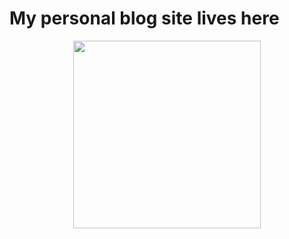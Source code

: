 <h1> My personal blog site lives here</h1>
<center><img width=300 src="https://res.cloudinary.com/azizcloud/image/upload/v1583172778/hct21fhb5uxduesjpqkt.png" /></center>
